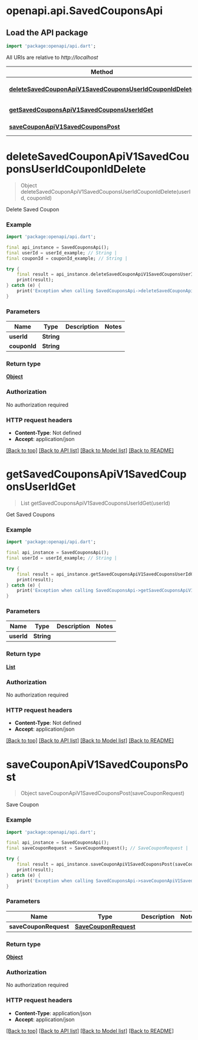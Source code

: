 # openapi.api.SavedCouponsApi

## Load the API package
```dart
import 'package:openapi/api.dart';
```

All URIs are relative to *http://localhost*

Method | HTTP request | Description
------------- | ------------- | -------------
[**deleteSavedCouponApiV1SavedCouponsUserIdCouponIdDelete**](SavedCouponsApi.md#deletesavedcouponapiv1savedcouponsuseridcouponiddelete) | **DELETE** /api/v1/saved_coupons/{user_id}/{coupon_id} | Delete Saved Coupon
[**getSavedCouponsApiV1SavedCouponsUserIdGet**](SavedCouponsApi.md#getsavedcouponsapiv1savedcouponsuseridget) | **GET** /api/v1/saved_coupons/{user_id} | Get Saved Coupons
[**saveCouponApiV1SavedCouponsPost**](SavedCouponsApi.md#savecouponapiv1savedcouponspost) | **POST** /api/v1/saved_coupons/ | Save Coupon


# **deleteSavedCouponApiV1SavedCouponsUserIdCouponIdDelete**
> Object deleteSavedCouponApiV1SavedCouponsUserIdCouponIdDelete(userId, couponId)

Delete Saved Coupon

### Example
```dart
import 'package:openapi/api.dart';

final api_instance = SavedCouponsApi();
final userId = userId_example; // String | 
final couponId = couponId_example; // String | 

try {
    final result = api_instance.deleteSavedCouponApiV1SavedCouponsUserIdCouponIdDelete(userId, couponId);
    print(result);
} catch (e) {
    print('Exception when calling SavedCouponsApi->deleteSavedCouponApiV1SavedCouponsUserIdCouponIdDelete: $e\n');
}
```

### Parameters

Name | Type | Description  | Notes
------------- | ------------- | ------------- | -------------
 **userId** | **String**|  | 
 **couponId** | **String**|  | 

### Return type

[**Object**](Object.md)

### Authorization

No authorization required

### HTTP request headers

 - **Content-Type**: Not defined
 - **Accept**: application/json

[[Back to top]](#) [[Back to API list]](../README.md#documentation-for-api-endpoints) [[Back to Model list]](../README.md#documentation-for-models) [[Back to README]](../README.md)

# **getSavedCouponsApiV1SavedCouponsUserIdGet**
> List<CouponModel> getSavedCouponsApiV1SavedCouponsUserIdGet(userId)

Get Saved Coupons

### Example
```dart
import 'package:openapi/api.dart';

final api_instance = SavedCouponsApi();
final userId = userId_example; // String | 

try {
    final result = api_instance.getSavedCouponsApiV1SavedCouponsUserIdGet(userId);
    print(result);
} catch (e) {
    print('Exception when calling SavedCouponsApi->getSavedCouponsApiV1SavedCouponsUserIdGet: $e\n');
}
```

### Parameters

Name | Type | Description  | Notes
------------- | ------------- | ------------- | -------------
 **userId** | **String**|  | 

### Return type

[**List<CouponModel>**](CouponModel.md)

### Authorization

No authorization required

### HTTP request headers

 - **Content-Type**: Not defined
 - **Accept**: application/json

[[Back to top]](#) [[Back to API list]](../README.md#documentation-for-api-endpoints) [[Back to Model list]](../README.md#documentation-for-models) [[Back to README]](../README.md)

# **saveCouponApiV1SavedCouponsPost**
> Object saveCouponApiV1SavedCouponsPost(saveCouponRequest)

Save Coupon

### Example
```dart
import 'package:openapi/api.dart';

final api_instance = SavedCouponsApi();
final saveCouponRequest = SaveCouponRequest(); // SaveCouponRequest | 

try {
    final result = api_instance.saveCouponApiV1SavedCouponsPost(saveCouponRequest);
    print(result);
} catch (e) {
    print('Exception when calling SavedCouponsApi->saveCouponApiV1SavedCouponsPost: $e\n');
}
```

### Parameters

Name | Type | Description  | Notes
------------- | ------------- | ------------- | -------------
 **saveCouponRequest** | [**SaveCouponRequest**](SaveCouponRequest.md)|  | 

### Return type

[**Object**](Object.md)

### Authorization

No authorization required

### HTTP request headers

 - **Content-Type**: application/json
 - **Accept**: application/json

[[Back to top]](#) [[Back to API list]](../README.md#documentation-for-api-endpoints) [[Back to Model list]](../README.md#documentation-for-models) [[Back to README]](../README.md)

